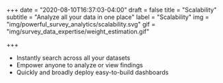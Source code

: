 +++
date = "2020-08-10T16:37:03-04:00"
draft = false
title = "Scalability"
subtitle = "Analyze all your data in one place"
label = "Scalability"
img = "img/powerful_survey_analytics/scalability.svg"
gif = "img/survey_data_expertise/weight_estimation.gif"

+++

* Instantly search across all your datasets
* Empower anyone to analyze or view findings
* Quickly and broadly deploy easy-to-build dashboards

